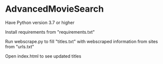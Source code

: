 # AdvancedMovieSearch

Have Python version 3.7 or higher

Install requirements from "requirements.txt"

Run webscrape.py to fill "titles.txt" with webscraped information from sites from "urls.txt"

Open index.html to see updated titles
